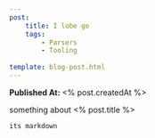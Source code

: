 ```yaml
---
post:
    title: I lobe go
    tags: 
        - Parsers
        - Tooling
        
template: blog-post.html
---
```



**Published At:** <% post.createdAt %>

something about <% post.title %>

```
its markdown
```
